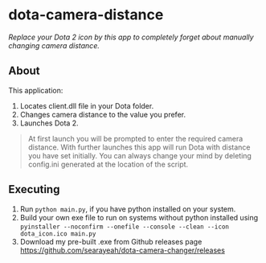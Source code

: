 # dota-camera-distance
*Replace your Dota 2 icon by this app to completely forget about manually changing camera distance.*
## About
This application:
1. Locates client.dll file in your Dota folder.
2. Changes camera distance to the value you prefer.
3. Launches Dota 2.

> At first launch you will be prompted to enter the required camera distance. With further launches this app will run Dota with distance you have set initially. You can always change your mind by deleting config.ini generated at the location of the script.


## Executing
1. Run ```python main.py```, if you have python installed on your system.
2. Build your own exe file to run on systems without python installed using 
```pyinstaller --noconfirm --onefile --console --clean --icon dota_icon.ico main.py```
3. Download my pre-built .exe from Github releases page
https://github.com/searayeah/dota-camera-changer/releases


